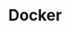 ---
title: Docker
layout: category
permalink: /categories/docker/
taxonomy: docker
entries_layout: grid
sidebar:
  nav: "cloud-sidebar"
---